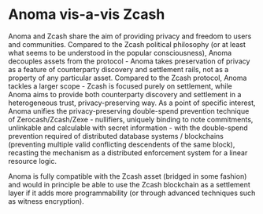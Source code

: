# Anoma vis-a-vis Zcash

Anoma and Zcash share the aim of providing privacy and freedom to users and communities. Compared to the Zcash political philosophy (or at least what seems to be understood in the popular consciousness), Anoma decouples assets from the protocol - Anoma takes preservation of privacy as a feature of counterparty discovery and settlement rails, not as a property of any particular asset. Compared to the Zcash protocol, Anoma tackles a larger scope - Zcash is focused purely on settlement, while Anoma aims to provide both counterparty discovery and settlement in a heterogeneous trust, privacy-preserving way. As a point of specific interest, Anoma unifies the privacy-preserving double-spend prevention technique of Zerocash/Zcash/Zexe - nullifiers, uniquely binding to note commitments, unlinkable and calculable with secret information - with the double-spend prevention required of distributed database systems / blockchains (preventing multiple valid conflicting descendents of the same block), recasting the mechanism as a distributed enforcement system for a linear resource logic.

Anoma is fully compatible with the Zcash asset (bridged in some fashion) and would in principle be able to use the Zcash blockchain as a settlement layer if it adds more programmability (or through advanced techniques such as witness encryption).